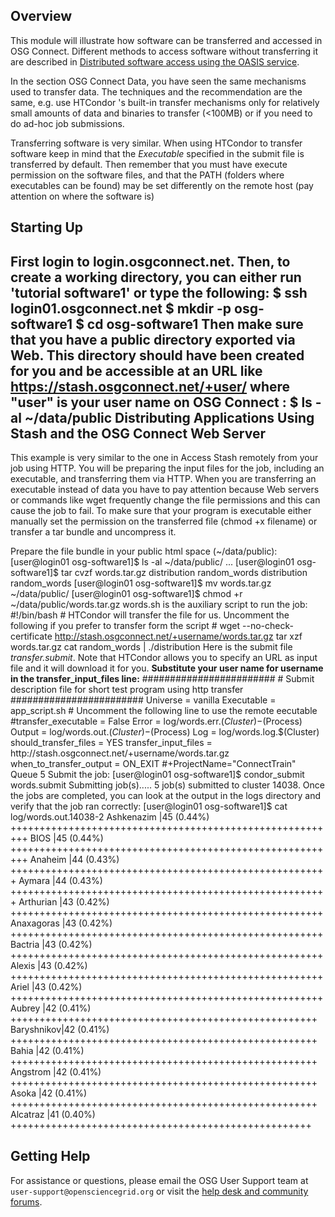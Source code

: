 [title]: - "Software access using HTCondor or the Web"


Overview
--------
This module will illustrate how software can be transferred and accessed in OSG Connect. Different methods to access software without transferring it are described in [Distributed software access using the OASIS service](http://support.opensciencegrid.org/support/solutions/articles/5000634394).

In the section OSG Connect Data, you have seen the same mechanisms used to transfer data. The techniques and the recommendation are the same, e.g. use HTCondor 's built-in transfer mechanisms only for relatively small amounts of data and binaries to transfer (<100MB) or if you need to do ad-hoc job submissions.

Transferring software is very similar. When using HTCondor to transfer software keep in mind that the *Executable* specified in the submit file is transferred by default. Then remember that you must have execute permission on the software files, and that the PATH (folders where executables can be found) may be set differently on the remote host (pay attention on where the software is)

Starting Up
-----------
First  login to login.osgconnect.net. Then, to create a working directory, you can either run 'tutorial software1' or type the following:
	$ ssh login01.osgconnect.net
	$ mkdir -p osg-software1
	$ cd osg-software1 
Then make sure that you have a public directory exported via Web. This directory should have been created for you and be accessible at an URL like https://stash.osgconnect.net/+user/ where "user" is your user name on OSG Connect :
	$ ls -al ~/data/public
Distributing Applications Using Stash and the OSG Connect Web Server
--------------------------------------------------------------------
This example is very similar to the one in Access Stash remotely from your job using HTTP. You will be preparing the input files for the job, including an executable, and transferring them via HTTP. When you are transferring an executable instead of data you have to pay attention because Web servers or commands like wget frequently change the file permissions and this can cause the job to fail. To make sure that your program is executable either manually set the permission on the transferred file (chmod +x filename) or transfer a tar bundle and uncompress it.

Prepare the file bundle in your public html space (~/data/public):
	[user@login01 osg-software1]$ ls -al ~/data/public/
	...
	[user@login01 osg-software1]$ tar cvzf words.tar.gz distribution random_words
	distribution
	random_words
	[user@login01 osg-software1]$ mv words.tar.gz ~/data/public/
	[user@login01 osg-software1]$ chmod +r ~/data/public/words.tar.gz
words.sh is the auxiliary script to run the job:
	#!/bin/bash
	# HTCondor will transfer the file for us. Uncomment the following if you prefer to transfer form the script
	# wget --no-check-certificate http://stash.osgconnect.net/+username/words.tar.gz
	tar xzf words.tar.gz
	cat random_words | ./distribution
Here is the submit file *transfer.submit*. Note that HTCondor allows you to specify an URL as input file and it will download it for you. **Substitute your user name for username in the transfer_input_files line:**
	########################
	# Submit description file for short test program using http transfer
	########################
	Universe       = vanilla
	Executable     = app_script.sh
	# Uncomment the following line to use the remote eecutable
	#transfer_executable = False
	Error   = log/words.err.$(Cluster)-$(Process)
	Output  = log/words.out.$(Cluster)-$(Process)
	Log     = log/words.log.$(Cluster)
	should_transfer_files = YES
	transfer_input_files = http://stash.osgconnect.net/+username/words.tar.gz
	when_to_transfer_output = ON_EXIT
	#+ProjectName="ConnectTrain"
	Queue 5
Submit the job:
	[user@login01 osg-software1]$ condor_submit words.submit
	Submitting job(s).....
	5 job(s) submitted to cluster 14038.
Once the jobs are completed, you can look at the output in the logs directory and verify that the job ran correctly:
	[user@login01 osg-software1]$ cat log/words.out.14038-2
	Ashkenazim |45 (0.44%) +++++++++++++++++++++++++++++++++++++++++++++++++++++++++
	BIOS       |45 (0.44%) +++++++++++++++++++++++++++++++++++++++++++++++++++++++++
	Anaheim    |44 (0.43%) +++++++++++++++++++++++++++++++++++++++++++++++++++++++
	Aymara     |44 (0.43%) +++++++++++++++++++++++++++++++++++++++++++++++++++++++
	Arthurian  |43 (0.42%) ++++++++++++++++++++++++++++++++++++++++++++++++++++++
	Anaxagoras |43 (0.42%) ++++++++++++++++++++++++++++++++++++++++++++++++++++++
	Bactria    |43 (0.42%) ++++++++++++++++++++++++++++++++++++++++++++++++++++++
	Alexis     |43 (0.42%) ++++++++++++++++++++++++++++++++++++++++++++++++++++++
	Ariel      |43 (0.42%) ++++++++++++++++++++++++++++++++++++++++++++++++++++++
	Aubrey     |42 (0.41%) +++++++++++++++++++++++++++++++++++++++++++++++++++++
	Baryshnikov|42 (0.41%) +++++++++++++++++++++++++++++++++++++++++++++++++++++
	Bahia      |42 (0.41%) +++++++++++++++++++++++++++++++++++++++++++++++++++++
	Angstrom   |42 (0.41%) +++++++++++++++++++++++++++++++++++++++++++++++++++++
	Asoka      |42 (0.41%) +++++++++++++++++++++++++++++++++++++++++++++++++++++
	Alcatraz   |41 (0.40%) ++++++++++++++++++++++++++++++++++++++++++++++++++++

## Getting Help
For assistance or questions, please email the OSG User Support team  at `user-support@opensciencegrid.org` or visit the [help desk and community forums](http://support.opensciencegrid.org).
